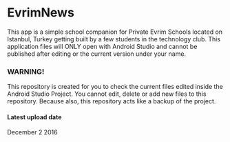 # EvrimNews
This app is a simple school companion for Private Evrim Schools located on Istanbul, Turkey getting built by a few students in the technology club. This application files will ONLY open with Android Studio and cannot be published after editing or the current version under your name. 

### WARNING!
This repository is created for you to check the current files edited inside the Android Studio Project. You cannot edit, delete or add new files to this repository. Because also, this repository acts like a backup of the project.

#### Latest upload date
December 2 2016
